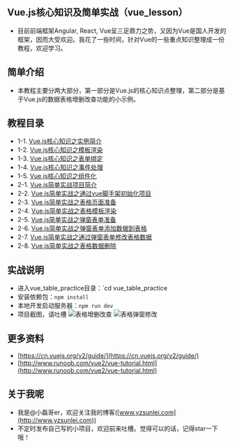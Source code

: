 ## Vue.js核心知识及简单实战（vue_lesson）
* 目前前端框架Angular, React, Vue呈三足鼎力之势，又因为Vue是国人开发的框架，因而大受欢迎。我花了一些时间，针对Vue的一些重点知识整理成一份教程，欢迎学习。

## 简单介绍
* 本教程主要分两大部分，第一部分是Vue.js的核心知识点整理，第二部分是基于Vue.js的数据表格增删改查功能的小示例。

## 教程目录
* 1-1. [Vue.js核心知识之实例简介](http://www.yzsunlei.com/A-brief-introduction-to-the-core-knowledge-of-Vue.js.html)
* 1-2. [Vue.js核心知识之模板渲染](http://www.yzsunlei.com/Template-rendering-of-Vue.js-core-knowledge.html)
* 1-3. [Vue.js核心知识之表单绑定](http://www.yzsunlei.com/Vue.js-core-knowledge-form-binding.html)
* 1-4. [Vue.js核心知识之事件处理](http://www.yzsunlei.com/Vue.js-core-knowledge-of-event-processing.html)
* 1-5. [Vue.js核心知识之组件化](http://www.yzsunlei.com/Componentization-of-Vue.js-core-knowledge.html)
* 2-1. [Vue.js简单实战项目简介](http://www.yzsunlei.com/Vue.js-Simple-Actual-Project-Profile.html)
* 2-2. [Vue.js简单实战之通过vue脚手架初始化项目](http://www.yzsunlei.com/Vue.js-simple-and-practical-through-vue-scaffold-initialization-project.html)
* 2-3. [Vue.js简单实战之表格页面准备](http://www.yzsunlei.com/Vue.js-simple-combat-form-page-preparation.html)
* 2-4. [Vue.js简单实战之表格模板渲染](http://www.yzsunlei.com/Vue.js-simple-and-practical-form-template-rendering.html)
* 2-5. [Vue.js简单实战之弹窗表单准备](http://www.yzsunlei.com/Vue.js-simple-combat-window-form-preparation.html)
* 2-6. [Vue.js简单实战之弹窗表单添加数据到表格](http://www.yzsunlei.com/Vue.js-simple-combat-window-form-add-data-to-form.html)
* 2-7. [Vue.js简单实战之通过弹窗表单修改表格数据](http://www.yzsunlei.com/Vue.js-simple-and-practical-to-modify-table-data-through-pop-up-window-form.html)
* 2-8. [Vue.js简单实战之表格数据删除](http://www.yzsunlei.com/Vue.js-simple-and-practical-form-data-deletion.html)

## 实战说明
* 进入vue_table_practice目录：`cd vue_table_practice
* 安装依赖包：`npm install`
* 本地开发启动服务器：`npm run dev`
* 项目截图，请吐槽
![表格增删改查](https://github.com/yzsunlei/vue_lesson/blob/master/screenshot_01.png)
![表格弹窗修改](https://github.com/yzsunlei/vue_lesson/blob/master/screenshot_02.png)

## 更多资料
* [https://cn.vuejs.org/v2/guide/](https://cn.vuejs.org/v2/guide/)
* [http://www.runoob.com/vue2/vue-tutorial.html](http://www.runoob.com/vue2/vue-tutorial.html)

## 关于我呢
* 我是@小磊哥er，欢迎关注我的博客([www.yzsunlei.com](http://www.yzsunlei.com))
* 不定时发布自己写的小项目，欢迎前来吐槽。觉得可以的话，记得star一下哦！ 